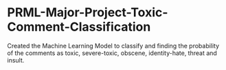 # PRML-Major-Project-Toxic-Comment-Classification

Created the Machine Learning Model to classify and finding the probability of the comments as toxic, severe-toxic, obscene, identity-hate, threat and insult.
